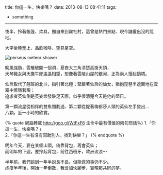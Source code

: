 title: 你這一生，快樂嗎？
date: 2013-08-13 08:41:11
tags:
- something
---
夜半，拎著帳篷、炊具，獨自來到霧社村，這曾是熱門景點、現今鼬獾出沒的荒地。  

大字坐睡墊上、品飲咖啡、望見星空。  

![perseus meteor shower](http://i.space.com/images/i/000/020/498/i02/perseid-meteor-kingham-620.jpg?1375803258)

晚風強勁，雲層破開一個洞，夏夜大三角清楚高掛天頂，  
天琴織女與天鷹牛郎遙遙相望，想像著雲陵山屋的銀河，正為兩人搭起鵲橋。  

仙后取代了翹班的北斗，指引著北極；緊跟著仙后的仙女，猶抱琵琶半遮面地在雲霧中若隱若現；  
追求者英仙倒是英姿煥發駐足天際，似乎很清楚今天是他的節日。

第一顆流星從相伴的雙魚間劃過、第二顆從提著梅都莎人頭的英仙左手發出…  
八顆，近一小時的欣賞。

{% quote 網路轉載 http://goo.gl/WtFxF6 生命中最有價值的兩句問話%}
1.「你這一生，快樂嗎？」  
2.「你這一生有沒有幫助別人，找到快樂？」
{% endquote %}

明年今天，要在某個山頭，倚靠背包，再會英仙；  
而明年的下週，要拎起背包，前往西班牙，歐洲流浪〜

半年前，我們談到一年半說長不長，但能做的事仍不少。  
虛度半年後，開始一年倒數，我會加快腳步，實現那共同的夢。  

